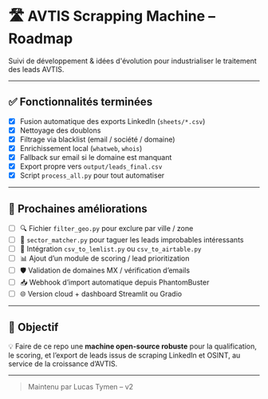 # 🛣️ AVTIS Scrapping Machine – Roadmap

Suivi de développement & idées d'évolution pour industrialiser le traitement des leads AVTIS.

---

## ✅ Fonctionnalités terminées

- [x] Fusion automatique des exports LinkedIn (`sheets/*.csv`)
- [x] Nettoyage des doublons
- [x] Filtrage via blacklist (email / société / domaine)
- [x] Enrichissement local (`whatweb`, `whois`)
- [x] Fallback sur email si le domaine est manquant
- [x] Export propre vers `output/leads_final.csv`
- [x] Script `process_all.py` pour tout automatiser

---

## 🧠 Prochaines améliorations

- [ ] 🔍 Fichier `filter_geo.py` pour exclure par ville / zone
- [ ] 🧪 `sector_matcher.py` pour taguer les leads improbables intéressants
- [ ] 🤖 Intégration `csv_to_lemlist.py` ou `csv_to_airtable.py`
- [ ] 📊 Ajout d’un module de scoring / lead prioritization
- [ ] 🛡️ Validation de domaines MX / vérification d’emails
- [ ] 📥 Webhook d’import automatique depuis PhantomBuster
- [ ] 🌐 Version cloud + dashboard Streamlit ou Gradio

---

## 🚀 Objectif

💡 Faire de ce repo une **machine open-source robuste** pour la qualification, le scoring, et l’export de leads issus de scraping LinkedIn et OSINT, au service de la croissance d’AVTIS.

---

> Maintenu par Lucas Tymen – v2
